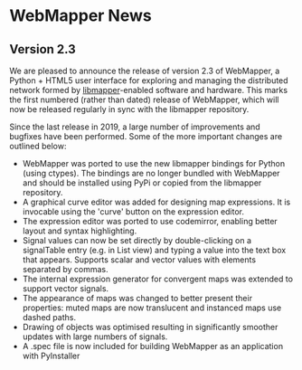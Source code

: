 # WebMapper News

## Version 2.3

We are pleased to announce the release of version 2.3 of WebMapper, a Python + HTML5 user interface for exploring and managing the distributed network formed by [libmapper](http://www.libmapper.org/)-enabled software and hardware. This marks the first numbered (rather than dated) release of WebMapper, which will now be released regularly in sync with the libmapper repository.

Since the last release in 2019, a large number of improvements and bugfixes have been performed. Some of the more important changes are outlined below:

* WebMapper was ported to use the new libmapper bindings for Python (using ctypes). The bindings are no longer bundled with WebMapper and should be installed using PyPi or copied from the libmapper repository.
* A graphical curve editor was added for designing map expressions. It is invocable using the 'curve' button on the expression editor.
* The expression editor was ported to use codemirror, enabling better layout and syntax highlighting.
* Signal values can now be set directly by double-clicking on a signalTable entry (e.g. in List view) and typing a value into the text box that appears. Supports scalar and vector values with elements separated by commas.
* The internal expression generator for convergent maps was extended to support vector signals.
* The appearance of maps was changed to better present their properties: muted maps are now translucent and instanced maps use dashed paths.
* Drawing of objects was optimised resulting in significantly smoother updates with large numbers of signals.
* A .spec file is now included for building WebMapper as an application with PyInstaller

